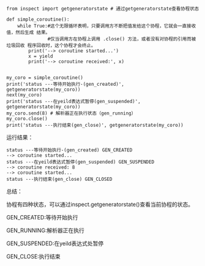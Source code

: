 ```
from inspect import getgeneratorstate # 通过getgeneratorstate查看协程状态

def simple_coroutine():
    while True:#这个无限循环表明，只要调用方不断把值发给这个协程，它就会一直接收值，然后生成 结果。
               #仅当调用方在协程上调用 .close() 方法，或者没有对协程的引用而被垃圾回收 程序回收时，这个协程才会终止。
        print('--> coroutine started...')
        x = yield
        print('--> coroutine received:', x)


my_coro = simple_coroutine()
print('status ---等待开始执行-(gen_created)', getgeneratorstate(my_coro))
next(my_coro)
print('status ---在yeild表达式暂停(gen_suspended)', getgeneratorstate(my_coro))
my_coro.send(8) # 解析器正在执行状态（gen_running）
my_coro.close()
print('status ---执行结束(gen_close)', getgeneratorstate(my_coro))
```

运行结果：

```
status ---等待开始执行-(gen_created) GEN_CREATED
--> coroutine started...
status ---在yeild表达式暂停(gen_suspended) GEN_SUSPENDED
--> coroutine received: 8
--> coroutine started...
status ---执行结束(gen_close) GEN_CLOSED
```

总结：

协程有四种状态，可以通过inspect.getgeneratorstate\(\)查看当前协程的状态。

GEN\_CREATED:等待开始执行

GEN\_RUNNING:解析器正在执行

GEN\_SUSPENDED:在yeild表达式处暂停

GEN\_CLOSE:执行结束

 

